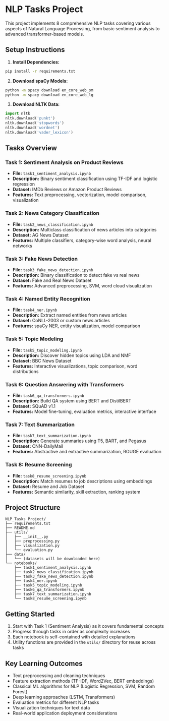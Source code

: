 # NLP Tasks Project

This project implements 8 comprehensive NLP tasks covering various aspects of Natural Language Processing, from basic sentiment analysis to advanced transformer-based models.

## Setup Instructions

1. **Install Dependencies:**
```bash
pip install -r requirements.txt
```

2. **Download spaCy Models:**
```bash
python -m spacy download en_core_web_sm
python -m spacy download en_core_web_lg
```

3. **Download NLTK Data:**
```python
import nltk
nltk.download('punkt')
nltk.download('stopwords')
nltk.download('wordnet')
nltk.download('vader_lexicon')
```

## Tasks Overview

### Task 1: Sentiment Analysis on Product Reviews
- **File:** `task1_sentiment_analysis.ipynb`
- **Description:** Binary sentiment classification using TF-IDF and logistic regression
- **Dataset:** IMDb Reviews or Amazon Product Reviews
- **Features:** Text preprocessing, vectorization, model comparison, visualization

### Task 2: News Category Classification
- **File:** `task2_news_classification.ipynb`
- **Description:** Multiclass classification of news articles into categories
- **Dataset:** AG News Dataset
- **Features:** Multiple classifiers, category-wise word analysis, neural networks

### Task 3: Fake News Detection
- **File:** `task3_fake_news_detection.ipynb`
- **Description:** Binary classification to detect fake vs real news
- **Dataset:** Fake and Real News Dataset
- **Features:** Advanced preprocessing, SVM, word cloud visualization

### Task 4: Named Entity Recognition
- **File:** `task4_ner.ipynb`
- **Description:** Extract named entities from news articles
- **Dataset:** CoNLL-2003 or custom news articles
- **Features:** spaCy NER, entity visualization, model comparison

### Task 5: Topic Modeling
- **File:** `task5_topic_modeling.ipynb`
- **Description:** Discover hidden topics using LDA and NMF
- **Dataset:** BBC News Dataset
- **Features:** Interactive visualizations, topic comparison, word distributions

### Task 6: Question Answering with Transformers
- **File:** `task6_qa_transformers.ipynb`
- **Description:** Build QA system using BERT and DistilBERT
- **Dataset:** SQuAD v1.1
- **Features:** Model fine-tuning, evaluation metrics, interactive interface

### Task 7: Text Summarization
- **File:** `task7_text_summarization.ipynb`
- **Description:** Generate summaries using T5, BART, and Pegasus
- **Dataset:** CNN-DailyMail
- **Features:** Abstractive and extractive summarization, ROUGE evaluation

### Task 8: Resume Screening
- **File:** `task8_resume_screening.ipynb`
- **Description:** Match resumes to job descriptions using embeddings
- **Dataset:** Resume and Job Dataset
- **Features:** Semantic similarity, skill extraction, ranking system

## Project Structure
```
NLP_Tasks_Project/
├── requirements.txt
├── README.md
├── utils/
│   ├── __init__.py
│   ├── preprocessing.py
│   ├── visualization.py
│   └── evaluation.py
├── data/
│   └── (datasets will be downloaded here)
└── notebooks/
    ├── task1_sentiment_analysis.ipynb
    ├── task2_news_classification.ipynb
    ├── task3_fake_news_detection.ipynb
    ├── task4_ner.ipynb
    ├── task5_topic_modeling.ipynb
    ├── task6_qa_transformers.ipynb
    ├── task7_text_summarization.ipynb
    └── task8_resume_screening.ipynb
```

## Getting Started

1. Start with Task 1 (Sentiment Analysis) as it covers fundamental concepts
2. Progress through tasks in order as complexity increases
3. Each notebook is self-contained with detailed explanations
4. Utility functions are provided in the `utils/` directory for reuse across tasks

## Key Learning Outcomes

- Text preprocessing and cleaning techniques
- Feature extraction methods (TF-IDF, Word2Vec, BERT embeddings)
- Classical ML algorithms for NLP (Logistic Regression, SVM, Random Forest)
- Deep learning approaches (LSTM, Transformers)
- Evaluation metrics for different NLP tasks
- Visualization techniques for text data
- Real-world application deployment considerations
